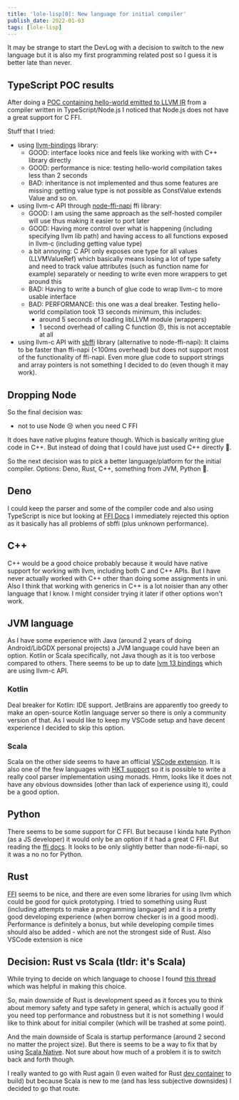 ```yaml
---
title: 'lole-lisp[0]: New language for initial compiler'
publish_date: 2022-01-03
tags: [lole-lisp]
---
```


It may be strange to start the DevLog with a decision to switch to the new
language but it is also my first programming related post so I guess it is
better late than never.

## TypeScript POC results

After doing a
[POC containing hello-world emitted to LLVM IR](https://github.com/glebbash/lole-lisp/tree/1369f4323138f71d1eeede19d88f1308d53b6b1e)
from a compiler written in TypeScript/Node.js I noticed that Node.js does not
have a great support for C FFI.

Stuff that I tried:

- using [llvm-bindings](https://www.npmjs.com/package/llvm-bindings) library:
  - GOOD: interface looks nice and feels like working with with C++ library
    directly
  - GOOD: performance is nice: testing hello-world compilation takes less than 2
    seconds
  - BAD: inheritance is not implemented and thus some features are missing:
    getting value type is not possible as ConstValue extends Value and so on.
- using llvm-c API through
  [node-ffi-napi](https://www.npmjs.com/package/ffi-napi) ffi library:
  - GOOD: I am using the same approach as the self-hosted compiler will use thus
    making it easier to port later
  - GOOD: Having more control over what is happening (including specifying llvm
    lib path) and having access to all functions exposed in llvm-c (including
    getting value type)
  - a bit annoying: C API only exposes one type for all values (LLVMValueRef)
    which basically means losing a lot of type safety and need to track value
    attributes (such as function name for example) separately or needing to
    write even more wrappers to get around this
  - BAD: Having to write a bunch of glue code to wrap llvm-c to more usable
    interface
  - BAD: PERFORMANCE: this one was a deal breaker. Testing hello-world
    compilation took 13 seconds minimum, this includes:
    - around 5 seconds of loading libLLVM module (wrappers)
    - 1 second overhead of calling C function 😠, this is not acceptable at all
- using llvm-c API with [sbffi](https://www.npmjs.com/package/sbffi) library
  (alternative to node-ffi-napi): It claims to be faster than ffi-napi (<100ms
  overhead) but does not support most of the functionality of ffi-napi. Even
  more glue code to support strings and array pointers is not something I
  decided to do (even though it may work).

## Dropping Node

So the final decision was:

- not to use Node 😢 when you need C FFI

It does have native plugins feature though. Which is basically writing glue code
in C++. But instead of doing that I could have just used C++ directly 🤦.

So the next decision was to pick a better language/platform for the initial
compiler. Options: Deno, Rust, C++, something from JVM, Python 🤮.

## Deno

I could keep the parser and some of the compiler code and also using TypeScript
is nice but looking at [FFI Docs](https://deno.land/manual@main/runtime/ffi_api)
I immediately rejected this option as it basically has all problems of sbffi
(plus unknown performance).

## C++

C++ would be a good choice probably because it would have native support for
working with llvm, including both C and C++ APIs. But I have never actually
worked with C++ other than doing some assignments in uni. Also I think that
working with generics in C++ is a lot noisier than any other language that I
know. I might consider trying it later if other options won't work.

## JVM language

As I have some experience with Java (around 2 years of doing Android/LibGDX
personal projects) a JVM language could have been an option. Kotlin or Scala
specifically, not Java though as it is too verbose compared to others. There
seems to be up to date
[lvm 13 bindings](https://github.com/bytedeco/javacpp-presets/tree/master/llvm)
which are using llvm-c API.

### Kotlin

Deal breaker for Kotlin: IDE support. JetBrains are apparently too greedy to
make an open-source Kotlin language server so there is only a community version
of that. As I would like to keep my VSCode setup and have decent experience I
decided to skip this option.

### Scala

Scala on the other side seems to have an official
[VSCode extension](https://marketplace.visualstudio.com/items?itemName=scalameta.metals).
It is also one of the few languages with
[HKT support](https://www.baeldung.com/scala/higher-kinded-types#:~:text=What%20Is%20Higher%2DKinded%20Type,a%20wide%20range%20of%20objects)
so it is possible to write a really cool parser implementation using monads.
Hmm, looks like it does not have any obvious downsides (other than lack of
experience using it), could be a good option.

## Python

There seems to be some support for C FFI. But because I kinda hate Python (as a
JS developer) it would only be an option if it had a great C FFI. But reading
the
[ffi docs](https://cffi.readthedocs.io/en/latest/overview.html#main-mode-of-usage).
It looks to be only slightly better than node-fii-napi, so it was a no no for
Python.

## Rust

[FFI](https://doc.rust-lang.org/book/ffi.html) seems to be nice, and there are
even some libraries for using llvm which could be good for quick prototyping. I
tried to something using Rust (including attempts to make a programming
language) and it is a pretty good developing experience (when borrow checker is
in a good mood). Performance is definitely a bonus, but while developing compile
times should also be added - which are not the strongest side of Rust. Also
VSCode extension is nice

## Decision: Rust vs Scala (tldr: it's Scala)

While trying to decide on which language to choose I found
[this thread](https://users.scala-lang.org/t/what-are-some-of-the-advantages-of-using-scala-over-rust-c-and-other-native-languages/2556/13)
which was helpful in making this choice.

So, main downside of Rust is development speed as it forces you to think about
memory safety and type safety in general, which is actually good if you need top
performance and robustness but it is not something I would like to think about
for initial compiler (which will be trashed at some point).

And the main downside of Scala is startup performance (around 2 second no matter
the project size). But there is seems to be a way to fix that by using
[Scala Native](http://scala-native.org/). Not sure about how much of a problem
it is to switch back and forth though.

I really wanted to go with Rust again (I even waited for Rust [dev container]()
to build) but because Scala is new to me (and has less subjective downsides) I
decided to go that route.
